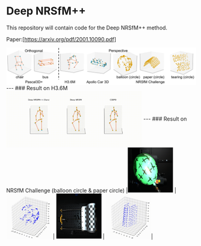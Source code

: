 # Deep NRSfM++

This repository will contain code for the Deep NRSfM++ method.

Paper:[https://arxiv.org/pdf/2001.10090.pdf]

<img align="center" src="datasets.png"> 
---
### Result on H3.6M 
<img align="center" src="h36m-comp-46627.gif" height="150">
---
### Result on NRSfM Challenge (balloon circle & paper circle)
|<img src="balloon.gif" width="120" height="120" > | <img src="balloon_circle.gif" width="120" height="120" > | <img src="paper.gif" width="120" height="120" > | <img src="paper_circle.gif" width="120" height="120" >|
